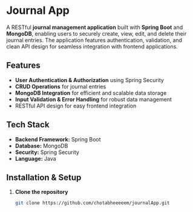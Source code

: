 # Journal App

A RESTful **journal management application** built with **Spring Boot** and **MongoDB**, enabling users to securely create, view, edit, and delete their journal entries. The application features authentication, validation, and clean API design for seamless integration with frontend applications.

## Features

- **User Authentication & Authorization** using Spring Security
- **CRUD Operations** for journal entries
- **MongoDB Integration** for efficient and scalable data storage
- **Input Validation & Error Handling** for robust data management
- RESTful API design for easy frontend integration

## Tech Stack

- **Backend Framework:** Spring Boot
- **Database:** MongoDB
- **Security:** Spring Security
- **Language:** Java

## Installation & Setup

1. **Clone the repository**
   ```bash
   git clone https://github.com/chotabheeeeem/journalApp.git
